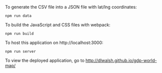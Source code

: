 To generate the CSV file into a JSON file with lat/lng coordinates:

    npm run data

To build the JavaScript and CSS files with webpack:

    npm run build

To host this application on http://localhost:3000:

    npm run server

To view the deployed application, go to http://dlwalsh.github.io/gdp-world-map/
